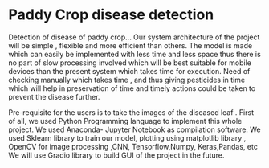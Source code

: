 # Paddy Crop disease detection
Detection of disease of paddy crop...
Our system architecture of the project will be simple , flexible and more efficient
than others.
The model is made which can easily be implemented with less time and less space
thus there is no part of slow processing involved which will be best suitable for
mobile devices than the present system which takes time for execution.
Need of checking manually which takes time , and thus giving pesticides in time
which will help in preservation of time and timely actions could be taken to prevent
the disease further.


Pre-requisite for the users is to take the images of the diseased leaf .
First of all, we used Python Programming language to implement this whole project.
We used Anaconda- Jupyter Notebook as compilation software.
We used Sklearn library to train our model, plotting using matplotlib library , OpenCV for image processing ,CNN, Tensorflow,Numpy, Keras,Pandas, etc
We will use Gradio library to build GUI of the project  in the future.
